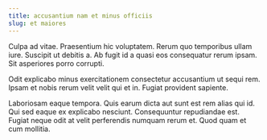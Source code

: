 ```yaml
---
title: accusantium nam et minus officiis
slug: et maiores
---
```


Culpa ad vitae. Praesentium hic voluptatem. Rerum quo temporibus ullam iure. Suscipit ut debitis a. Ab fugit id a quasi eos consequatur rerum ipsam. Sit asperiores porro corrupti.

Odit explicabo minus exercitationem consectetur accusantium ut sequi rem. Ipsam et nobis rerum velit velit qui et in. Fugiat provident sapiente.

Laboriosam eaque tempora. Quis earum dicta aut sunt est rem alias qui id. Qui sed eaque ex explicabo nesciunt. Consequuntur repudiandae est. Fugiat neque odit at velit perferendis numquam rerum et. Quod quam et cum mollitia.
